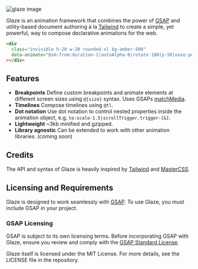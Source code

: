 ![glaze image](https://raw.githubusercontent.com/dnnsjsk/glaze/main/image.png)

Glaze is an animation framework that combines the power of
[GSAP](https://greensock.com/gsap/) and utility-based document authoring à la
[Tailwind](https://tailwindcss.com) to create a simple, yet powerful, way to
compose declarative animations for the web.

```html copy
<div
  class="invisible h-20 w-20 rounded-xl bg-amber-500"
  data-animate="@sm:from:duration-1|autoAlpha-0|rotate-180|y-50|ease-power2.inOut"
></div>
```

## Features

- **Breakpoints** Define custom breakpoints and animate elements at different
  screen sizes using `@{size}` syntax. Uses GSAPs
  [matchMedia](<https://gsap.com/docs/v3/GSAP/gsap.matchMedia()/>).
- **Timelines** Compose timelines using `@tl`.
- **Dot notation** Use dot notation to control nested properties inside the
  animation object, e.g. `to:scale-1.5|scrollTrigger.trigger-[&]`.
- **Lightweight** ~3kb minified and gzipped.
- **Library agnostic** Can be extended to work with other animation libraries.
  (coming soon)

## Credits

The API and syntax of Glaze is heavily inspired by [Tailwind](https://tailwindcss.com)
and [MasterCSS](https://css.master.co/).

## Licensing and Requirements

Glaze is designed to work seamlessly with [GSAP](https://greensock.com/gsap/). To use
Glaze, you must include GSAP in your project.

### GSAP Licensing

GSAP is subject to its own licensing terms. Before incorporating GSAP with Glaze, ensure you review and comply with
the [GSAP Standard License](https://gsap.com/community/standard-license/).

Glaze itself is licensed under the MIT License. For more details, see the LICENSE file in the repository.
